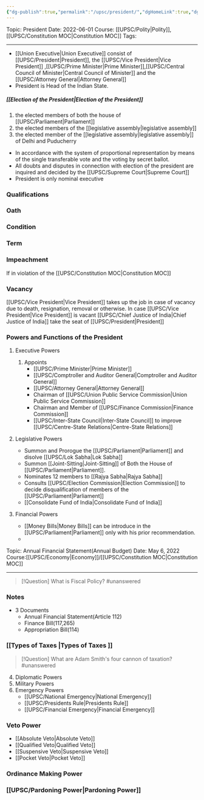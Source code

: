 ```yaml
---
{"dg-publish":true,"permalink":"/upsc/president/","dgHomeLink":true,"dgPassFrontmatter":false}
---
```



Topic: President
Date: 2022-06-01
Course: [[UPSC/Polity|Polity]],[[UPSC/Constitution MOC|Constitution MOC]]
Tags: 

---

- [[Union Executive|Union Executive]] consist of [[UPSC/President|President]], the [[UPSC/Vice President|Vice President]] ,[[UPSC/Prime Minister|Prime Minister]],[[UPSC/Central Council of Minister|Central Council of Minister]] and the [[UPSC/Attorney General|Attorney General]]
- President is Head of the Indian State. 
##### **[[Election of the President|Election of the President]]**
1. the elected members of both the house of [[UPSC/Parliament|Parliament]]
2. the elected members of the [[legislative assembly|legislative assembly]]
3. the elected member of the [[legislative assembly|legislative assembly]] of Delhi and Puducherry

- In accordance with the system of proportional representation by means of the single transferable vote and the voting by secret ballot. 
- All doubts and disputes in connection with election of the president are inquired and decided by the [[UPSC/Supreme Court|Supreme Court]]
- President is only nominal executive

### Qualifications
### Oath
### Condition 
### Term
### Impeachment 
 If in violation of the [[UPSC/Constitution MOC|Constitution MOC]]
 
### Vacancy
[[UPSC/Vice President|Vice President]] takes up the job in case of vacancy due to death, resignation, removal or otherwise. 
	In case [[UPSC/Vice President|Vice President]] is vacant [[UPSC/Chief Justice of India|Chief Justice of India]] take the seat of [[UPSC/President|President]]

### Powers and Functions of the President 
1. Executive Powers
	1. Appoints 
		- [[UPSC/Prime Minister|Prime Minister]]
		- [[UPSC/Comptroller and Auditor General|Comptroller and Auditor General]]
		- [[UPSC/Attorney General|Attorney General]]
		- Chairman of [[UPSC/Union Public Service Commission|Union Public Service Commission]]
		- Chairman and Member of [[UPSC/Finance Commission|Finance Commission]]
		- [[UPSC/Inter-State Council|Inter-State Council]] to improve [[UPSC/Centre-State Relations|Centre-State Relations]] 
		
2. Legislative Powers
	- Summon and Prorogue the [[UPSC/Parliament|Parliament]] and disolve [[UPSC/Lok Sabha|Lok Sabha]]
	- Summon [[Joint-Sitting|Joint-Sitting]] of Both the House of [[UPSC/Parliament|Parliament]].
	- Nominates 12 members to [[Rajya Sabha|Rajya Sabha]]
	-  Consults [[UPSC/Election Commission|Election Commission]] to decide disqualification of members of the [[UPSC/Parliament|Parliament]]
	- [[Consolidate Fund of India|Consolidate Fund of India]]

3. Financial Powers
	- [[Money Bills|Money Bills]] can be introduce in the [[UPSC/Parliament|Parliament]] only with his prior recommendation. 
	- 
<div class="transclusion internal-embed is-loaded"><div class="markdown-embed">

<div class="markdown-embed-title">



</div>


Topic: Annual Financial Statement(Annual Budget)
Date: May 6, 2022
Course:[[UPSC/Economy|Economy]]/[[UPSC/Constitution MOC|Constitution MOC]]


---

> [!Question] What is Fiscal Policy? #unanswered 
> 


### Notes
- 3 Documents 
	- Annual Financial Statement(Article 112)
	- Finance Bill(117,265)
	- Appropriation Bill(114)
	
### [[Types of Taxes |Types of Taxes ]]


> [!Question] What are Adam Smith's four cannon of taxation? #unanswered 
> 




</div></div>


4. Diplomatic Powers
5. Military Powers
6. Emergency Powers
	- [[UPSC/National Emergency|National Emergency]]
	- [[UPSC/Presidents Rule|Presidents Rule]]
	- [[UPSC/Financial Emergency|Financial Emergency]]



### Veto Power
- [[Absolute Veto|Absolute Veto]]
- [[Qualified Veto|Qualified Veto]]
- [[Suspensive Veto|Suspensive Veto]]
- [[Pocket Veto|Pocket Veto]]


### Ordinance Making Power
### [[UPSC/Pardoning Power|Pardoning Power]]
